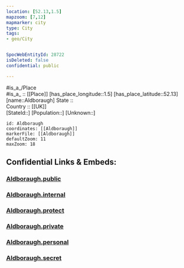 ```yaml
---
location: [52.13,1.5] 
mapzoom: [7,12] 
mapmarker: city 
type: City
tags:
- geo/City


SpocWebEntityId: 28722
isDeleted: false
confidential: public

---
```

#is_a_/Place  
#is_a_ :: [[Place]] 
[has_place_longitude::1.5] 
[has_place_latitude::52.13] 
[name::Aldboraugh] 
State ::  
Country :: [[UK]]  
[StateId::] 
[Population::] 
[Unknown::] 


```leaflet
id: Aldboraugh
coordinates: [[Aldboraugh]] 
markerFile: [[Aldboraugh]] 
defaultZoom: 11 
maxZoom: 18
```


## Confidential Links & Embeds: 

### [Aldboraugh.public](/_public/\Earth\Continent\Europe\Europe~North\UK\England\Regions~England\East_of_England\Suffolk\cities~Suffolk\Suffolkcoastal\cities~SuffolkcoastalAldboraugh.public.md) 

### [Aldboraugh.internal](/_internal/\Earth\Continent\Europe\Europe~North\UK\England\Regions~England\East_of_England\Suffolk\cities~Suffolk\Suffolkcoastal\cities~SuffolkcoastalAldboraugh.internal.md) 

### [Aldboraugh.protect](/_protect/\Earth\Continent\Europe\Europe~North\UK\England\Regions~England\East_of_England\Suffolk\cities~Suffolk\Suffolkcoastal\cities~SuffolkcoastalAldboraugh.protect.md) 

### [Aldboraugh.private](/_private/\Earth\Continent\Europe\Europe~North\UK\England\Regions~England\East_of_England\Suffolk\cities~Suffolk\Suffolkcoastal\cities~SuffolkcoastalAldboraugh.private.md) 

### [Aldboraugh.personal](/_personal/\Earth\Continent\Europe\Europe~North\UK\England\Regions~England\East_of_England\Suffolk\cities~Suffolk\Suffolkcoastal\cities~SuffolkcoastalAldboraugh.personal.md) 

### [Aldboraugh.secret](/_secret/\Earth\Continent\Europe\Europe~North\UK\England\Regions~England\East_of_England\Suffolk\cities~Suffolk\Suffolkcoastal\cities~SuffolkcoastalAldboraugh.secret.md)

